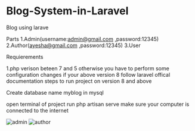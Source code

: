 # Blog-System-in-Laravel



Blog using larave

Parts
1.Admin(username:admin@gmail.com ,password:12345)
2.Author(ayesha@gmail.com ,password:12345)
3.User


Requierements

1.php verison beteen 7 and 5   otherwise you have to perform some configuration changes if your above version 8 follow laravel offical documentation
steps to run project on version  8 and above

Create database name myblog in mysql

open terminal of project run php artisan serve
make sure your computer is connected to the internet



![admin](https://user-images.githubusercontent.com/89970435/155537437-5d096292-f87a-41c2-bbb7-928891a753d0.JPG)
![author](https://user-images.githubusercontent.com/89970435/155537507-be4bd1fe-a960-4a25-a7c8-5e4326e31bba.JPG)

